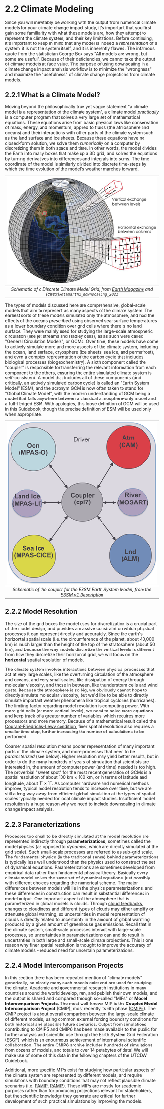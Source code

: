 # 2.2 Climate Modeling

Since you will inevitably be working with the output from numerical climate models for your climate change impact study, it's important that you first gain some familiarity with what these models are, how they attempt to represent the climate system, and their key limitations. Before continuing, it's important to keep in mind that any model is indeed a *representation* of a system, it is not the system itself, and it is inherently flawed. The infamous quote from the statistician George Box says "All models are wrong, but some are useful".  Because of their deficiencies, we cannot take the output of climate models at face value. The purpose of using downscaling in a climate change impact analysis workflow is to minimize the "wrongness" and maximize the "usefulness" of climate change projections from climate models.

## 2.2.1 What is a Climate Model?

Moving beyond the philosophically true yet vague statement "a climate model is a representation of the climate system", a climate model *practically* is a computer program that solves a very large set of mathematical equations. These equations arise from basic physical laws like conservation of mass, energy, and momentum, applied to fluids (the atmosphere and oceans) and their interactions with other parts of the climate system such as the land surface and ice sheets. Because these equations have no closed-form solution, we solve them *numerically* on a computer by discretizing them in both space and time. In other words, the model divides the Earth into many boxes that make up a 3D grid, and solves the equations by turning derivatives into differences and integrals into sums. The time coordinate of the model is similarly divided into discrete time-steps by which the time evolution of the model's weather marches forward.

|![](./figures/climate_model_grid.png)|
|:--:|
|*Schematic of a Discrete Climate Model Grid, from [Earth Magazine](https://www.earthmagazine.org/article/todays-weather-forecast-good-strong-chance-improvement/) and {cite:t}`kotamarthi_downscaling_2021`*|


The types of models discussed here are comprehensive, global-scale models that aim to represent as many aspects of the climate system. The earliest sorts of these models simulated only the atmosphere, and had the effects of the oceans *prescribed* using observed sea-surface temperatures as a lower boundary condition over grid cells where there is no land surface. They were mainly used for studying the large-scale atmospheric circulation (like jet streams and Hadley cells), as as such were called "General Circulation Models", or GCMs. Over time, these models have come to actively simulate more and more aspects of the climate system, including the ocean, land surface, cryosphere (ice sheets, sea ice, and permafrost), and even a complex representation of the carbon cycle that includes biological processes (biogeochemistry). A sixth component called the "coupler" is responsible for transferring the relevant information from each component to the others, ensuring the entire simulated climate system is self-consistent. A model that includes all of these components (and critically, an actively simulated carbon cycle) is called an "Earth System Model" (ESM), and the acronym GCM is now often taken to stand for "Global Climate Model", with the modern understanding of GCM being a model that falls anywhere between a classical atmosphere-only model and a full-fledged ESM. With apologies, this loose definition of GCM will be used in this Guidebook, though the precise definition of ESM will be used only when appropriate.


|![](./figures/e3sm_coupler_schematic.png)|
|:--:|
|*Schematic of the coupler for the E3SM Earth System Model, from the [E3SM v1 Description](https://e3sm.org/model/e3sm-model-description/v1-description/)*|


## 2.2.2 Model Resolution

The size of the grid boxes the model uses for discretization is a crucial part of the model design, and provides a massive constraint on which physical processes it can represent directly and accurately. Since the earth's horizontal spatial scale (i.e. the circumference of the planet, about 40,000 km) is much larger than the height of the top of the stratosphere (about 50 km), and because the way models discretize the vertical levels is different from how they discretize their horizontal grid, we will focus on the **horizontal** spatial resolution of models.

The climate system involves interactions between physical processes that act at very large scales, like the overturning circulation of the atmosphere and oceans, and very small scales, like dissipation of energy through molecular viscosity, and those in between, like thunderstorm cells and wind gusts. Because the atmosphere is so big, we obviously cannot hope to directly simulate molecular viscosity, but we'd like to be able to directly simulate important weather phenomena like tropical cyclones (hurricanes). The limiting factor regarding model resolution is computing power. With more grid cells (or more vertical levels), we need to solve more equations and keep track of a greater number of variables, which requires more processors and more memory. Because of a mathematical result called the [Courant-Friedrichs-Lewy condition](https://en.wikipedia.org/wiki/Courant%E2%80%93Friedrichs%E2%80%93Lewy_condition), finer spatial resolution also requires a smaller time step, further increasing the number of calculations to be performed. 

Coarser spatial resolution means poorer representation of many important parts of the climate system, and more processes that need to be *parameterized* (see below). Higher resolution may yield better results, but in order to do the many hundreds of years of simulation that scientists are interested in, the amount of computer power (and time) needed is too high. The proverbial "sweet spot" for the most recent generation of GCMs is a spatial resolution of about 100 km $\times$ 100 km, or in terms of latitude and longitude, about $1^{\circ} \times 1^{\circ}$.  As computer hardware and numerical methods improve, typical model resolution tends to increase over time, but we are still a long way away from efficient global simulation at the types of spatial scales typically needed for local climate impact studies. Insufficient model resolution is a huge reason why we need to include downscaling in climate change impact analysis.

## 2.2.3 Parameterizations

Processes too small to be directly simulated at the model resolution are represented indirectly through **parameterizations**, sometimes called the model *physics* (as opposed to *dynamics*, which are directly simulated at the grid scale). Such small-scale processes are referred to as sub-grid scale. The fundamental physics (in the traditional sense) behind parameterizations is typically less well understood than the physics used to construct the set of dynamical equations. Parameterizations are sometimes developed from empirical data rather than fundamental phsyical theory. Basically every climate model solves the same set of dynamical equations, just possibly with different choices regarding the numerical scheme. The major differences between models will lie in the physics parameterizations, and these differences in construction can result in substantial differences in model output. One important aspect of the atmosphere that is parameterized in global models is clouds. Through [cloud feedbacks](https://pcmdi.llnl.gov/projects/cloud_feedbacks/), changes to cloudiness and different types of clouds may either amplify or attenuate global warming, so uncertainties in model representation of clouds is directly related to uncertainty in the amount of global warming produced by a given amount of greenhouse gas emissions. Recall that in the climate system, small-scale processes interact with large-scale processes, so uncertainties in parameterizations can and do result in uncertanties in both large and small-scale climate projections. This is one reason why finer spatial resolution is thought to improve the accuracy of climate models - reduced need for uncertain parameterizations.

## 2.2.4 Model Intercomparison Projects

In this section there has been repeated mention of "climate models" generically, so clearly many such models exist and are used for studying the climate. Academic and governmental research institutions in many countries around the world develop, run, and publish their own models, and the output is shared and compared through so-called "MIPs" or **Model Intercomparison Projects**. The most well-known MIP is the **Coupled Model Intercomparison Project** (CMIP), most recently its 6th phase ([CMIP6](https://wcrp-cmip.org/cmip-phase-6-cmip6/)). The CMIP project is about overall comparison between the large-scale climate of different models, using common external forcing boundary conditions for both historical and plausible future scenarios. Output from simulations contributing to CMIP5 and CMIP6 has been made available to the public for further analysis and scientific use through the Earth System Grid Federation ([ESGF](https://esgf-node.llnl.gov/projects/esgf-llnl/)), which is an enourmous achievement of international scientific collaboration. The entire CMIP6 archive includes hundreds of simulations from dozens of models, and totals to over 14 petabytes of data! We will make use of some of this data in the following chapters of the UTCDW Guidebook. 

Additional, more specific MIPs exist for studying how particular aspects of the climate system are represented by different models, and require simulations with boundary conditions that may not reflect plausible climate scenarios (i.e. [PAMIP](https://www.wcrp-climate.org/modelling-wgcm-mip-catalogue/cmip6-endorsed-mips-article/1303-modelling-cmip6-pamip.), [RAMIP](https://doi.org/10.5194/gmd-2022-249)). These MIPs are mostly for academic purposes rather than for producing projections relevant for stakeholders, but the scientific knowledge they generate are critical for further development of such practical simulations by improving the models.

